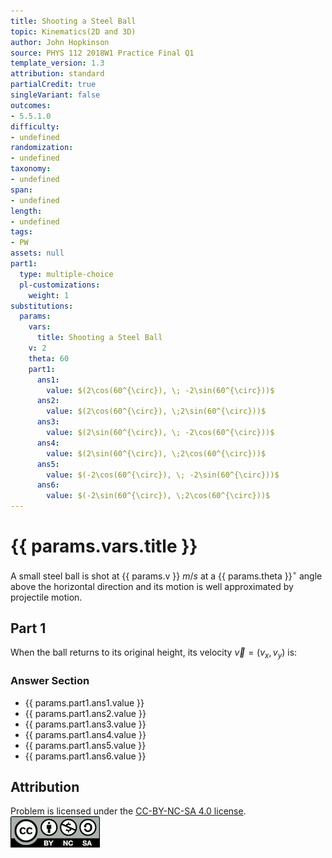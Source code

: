 ```yaml
---
title: Shooting a Steel Ball
topic: Kinematics(2D and 3D)
author: John Hopkinson
source: PHYS 112 2018W1 Practice Final Q1
template_version: 1.3
attribution: standard
partialCredit: true
singleVariant: false
outcomes:
- 5.5.1.0
difficulty:
- undefined
randomization:
- undefined
taxonomy:
- undefined
span:
- undefined
length:
- undefined
tags:
- PW
assets: null
part1:
  type: multiple-choice
  pl-customizations:
    weight: 1
substitutions:
  params:
    vars:
      title: Shooting a Steel Ball
    v: 2
    theta: 60
    part1:
      ans1:
        value: $(2\cos(60^{\circ}), \; -2\sin(60^{\circ}))$
      ans2:
        value: $(2\cos(60^{\circ}), \;2\sin(60^{\circ}))$
      ans3:
        value: $(2\sin(60^{\circ}), \; -2\cos(60^{\circ}))$
      ans4:
        value: $(2\sin(60^{\circ}), \;2\cos(60^{\circ}))$
      ans5:
        value: $(-2\cos(60^{\circ}), \; -2\sin(60^{\circ}))$
      ans6:
        value: $(-2\sin(60^{\circ}), \;2\cos(60^{\circ}))$
---
```

# {{ params.vars.title }}
A small steel ball is shot at {{ params.v }} $m/s$ at a {{ params.theta }}$^{\circ}$ angle above the horizontal direction and its motion is well approximated by projectile motion.

## Part 1

When the ball returns to its original height, its velocity $\overrightarrow{v} = (v_x, v_y)$ is:

### Answer Section

- {{ params.part1.ans1.value }}
- {{ params.part1.ans2.value }}
- {{ params.part1.ans3.value }}
- {{ params.part1.ans4.value }}
- {{ params.part1.ans5.value }}
- {{ params.part1.ans6.value }}

## Attribution

Problem is licensed under the [CC-BY-NC-SA 4.0 license](https://creativecommons.org/licenses/by-nc-sa/4.0/).<br> ![The Creative Commons 4.0 license requiring attribution-BY, non-commercial-NC, and share-alike-SA license.](https://raw.githubusercontent.com/firasm/bits/master/by-nc-sa.png)